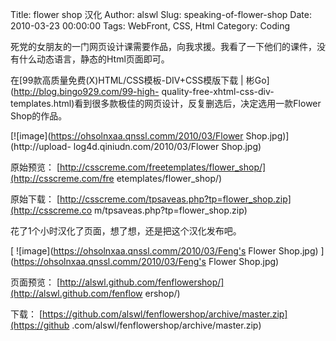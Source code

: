 Title: flower shop 汉化
Author: alswl
Slug: speaking-of-flower-shop
Date: 2010-03-23 00:00:00
Tags: WebFront, CSS, Html
Category: Coding

死党的女朋友的一门网页设计课需要作品，向我求援。我看了一下他们的课件，没有什么动态语言，静态的Html页面即可。

在[99款高质量免费(X)HTML/CSS模板-DIV+CSS模版下载 | 彬Go](http://blog.bingo929.com/99-high-
quality-free-xhtml-css-div-templates.html)看到很多款极佳的网页设计，反复删选后，决定选用一款Flower
Shop的作品。

[![image](https://ohsolnxaa.qnssl.comm/2010/03/Flower Shop.jpg)](http://upload-
log4d.qiniudn.com/2010/03/Flower Shop.jpg)

原始预览： [http://csscreme.com/freetemplates/flower_shop/](http://csscreme.com/fre
etemplates/flower_shop/)

原始下载： [http://csscreme.com/tpsaveas.php?tp=flower_shop.zip](http://csscreme.co
m/tpsaveas.php?tp=flower_shop.zip)

花了1个小时汉化了页面，想了想，还是把这个汉化发布吧。

[ ![image](https://ohsolnxaa.qnssl.comm/2010/03/Feng's Flower Shop.jpg) ](https://ohsolnxaa.qnssl.comm/2010/03/Feng's Flower Shop.jpg)

页面预览： [http://alswl.github.com/fenflowershop/](http://alswl.github.com/fenflow
ershop/)

下载： [https://github.com/alswl/fenflowershop/archive/master.zip](https://github
.com/alswl/fenflowershop/archive/master.zip)

